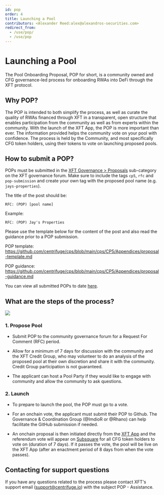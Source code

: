 ```yaml
---
id: pop
order: 4
title: Launching a Pool
contributors: <Alexander Reed:alex@alexandros-securities.com>
redirect_from:
  - /use/pop/
  - /use/pop
---
```


# Launching a Pool

The Pool Onboarding Proposal, POP for short, is a community owned and CFG governance-led process for onboarding RWAs into DeFi through the XFT protocol.

## Why POP?

The POP is intended to both simplify the process, as well as curate the quality of RWAs financed through XFT in a transparent, open structure that enables participation from the community as well as from experts within the community. With the launch of the XFT App, the POP is more important than ever. The information provided helps the community vote on your pool with confidence. The process is held by the Community, and most specifically CFG token holders, using their tokens to vote on launching proposed pools.

## How to submit a POP?

POPs must be submitted in the [XFT Governance > Proposals](https://gov.centrifuge.io/c/cfg-governance/chain-governance/18) sub-category on the XFT governance forum. Make sure to include the tags `cp5`, `rfc` and `pop-submission` and create your own tag with the proposed pool name (e.g. `jays-properties`).

The title of the post should be:

```
RFC: (POP) [pool name]
```

Example:

```
RFC: (POP) Jay's Properties
```

Please use the template below for the content of the post and also read the guidance prior to a POP submission.

POP template: https://github.com/centrifuge/cps/blob/main/cps/CP5/Appendices/proposal-template.md

POP guidance: https://github.com/centrifuge/cps/blob/main/cps/CP5/Appendices/proposal-guidance.md

You can view all submitted POPs to date [here](https://gov.centrifuge.io/tag/pop-submission).

## What are the steps of the process?

![](./images/popv3.png#width=65%;)

### 1. Propose Pool

- Submit POP to the community governance forum for a Request For Comment (RFC) period.

- Allow for a minimum of 7 days for discussion with the community and the XFT Credit Group, who may volunteer to do an analysis of the proposed pool at their own discretion and share it with the community. Credit Group participation is not guaranteed.

- The applicant can host a Pool Party if they would like to engage with community and allow the community to ask questions.

### 2. Launch

- To prepare to launch the pool, the POP must go to a vote.

- For an onchain vote, the applicant must submit their POP to Github. The Governance & Coordination Group (@ImdioR or @Rhano) can help facilitate the GitHub submission if needed.

- An onchain proposal is then initiated directly from the [XFT App](https://app.centrifuge.io/) and the referendum vote will appear on [Subsquare](https://centrifuge.subsquare.io/democracy/referenda) for all CFG token holders to vote on (duration of 7 days). If it passes the vote, the pool will be live on the XFT App (after an enactment period of 8 days from when the vote passes).

## Contacting for support questions

If you have any questions related to the process please contact XFT's support email (support@centrifuge.io) with the subject POP - Assistance.
